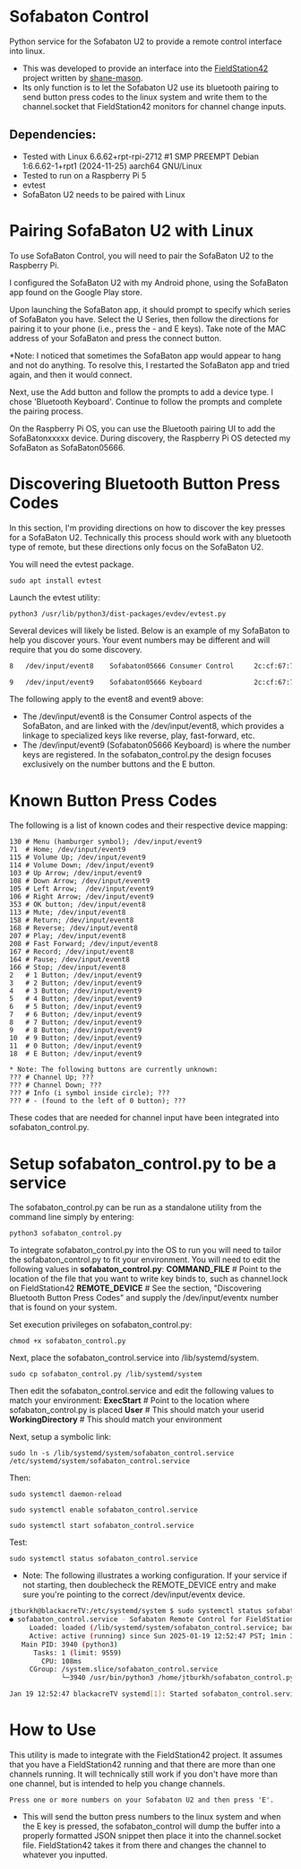 # Sofabaton Control
Python service for the Sofabaton U2 to provide a remote control interface into linux.

* This was developed to provide an interface into the [FieldStation42](https://github.com/shane-mason/FieldStation42) project written by [shane-mason](https://github.com/shane-mason).
* Its only function is to let the Sofabaton U2 use its bluetooth pairing to send button press codes to the linux system and write them to the channel.socket that FieldStation42 monitors for channel change inputs.

## Dependencies:
* Tested with Linux 6.6.62+rpt-rpi-2712 #1 SMP PREEMPT Debian 1:6.6.62-1+rpt1 (2024-11-25) aarch64 GNU/Linux
* Tested to run on a Raspberry Pi 5
* evtest
* SofaBaton U2 needs to be paired with Linux


# Pairing SofaBaton U2 with Linux
To use SofaBaton Control, you will need to pair the SofaBaton U2 to the Raspberry Pi. 

I configured the SofaBaton U2 with my Android phone, using the SofaBaton app found on the Google Play store.

Upon launching the SofaBaton app, it should prompt to specify which series of SofaBaton you have.  Select the U Series, then follow the directions for pairing it to your phone (i.e., press the - and E keys).  Take note of the MAC address of your SofaBaton and press the connect button.  

*Note: I noticed that sometimes the SofaBaton app would appear to hang and not do anything.  To resolve this, I restarted the SofaBaton app and tried again, and then it would connect.

Next, use the Add button and follow the prompts to add a device type.  I chose 'Bluetooth Keyboard'.  Continue to follow the prompts and complete the pairing process.

On the Raspberry Pi OS, you can use the Bluetooth pairing UI to add the SofaBatonxxxxx device. During discovery, the Raspberry Pi OS detected my SofaBaton as SofaBaton05666.




# Discovering Bluetooth Button Press Codes
In this section, I'm providing directions on how to discover the key presses for a SofaBaton U2.  Technically this process should work with any bluetooth type of remote, but these directions only focus on the SofaBaton U2.

You will need the evtest package.

`sudo apt install evtest`

Launch the evtest utility:

`python3 /usr/lib/python3/dist-packages/evdev/evtest.py`

Several devices will likely be listed.  Below is an example of my SofaBaton to help you discover yours.  Your event numbers may be different and will require that you do some discovery.

```bash
8   /dev/input/event8    Sofabaton05666 Consumer Control     2c:cf:67:71:d6:23                   00:05:08:24:36:66

9   /dev/input/event9    Sofabaton05666 Keyboard             2c:cf:67:71:d6:23                   00:05:08:24:36:66
```

The following apply to the event8 and event9 above:

* The /dev/input/event8 is the Consumer Control aspects of the SofaBaton, and are linked with the /dev/input/event8, which provides a linkage to specialized keys like reverse, play, fast-forward, etc.
* The /dev/input/event9 (Sofabaton05666 Keyboard) is where the number keys are registered. In the sofabaton_control.py the design focuses exclusively on the number buttons and the E button.  


# Known Button Press Codes
The following is a list of known codes and their respective device mapping:

```bash116 	# Power; /dev/input/event8
130	# Menu (hamburger symbol); /dev/input/event9
71	# Home; /dev/input/event9
115	# Volume Up; /dev/input/event9
114	# Volume Down; /dev/input/event9
103	# Up Arrow; /dev/input/event9
108	# Down Arrow; /dev/input/event9
105	# Left Arrow;  /dev/input/event9
106	# Right Arrow; /dev/input/event9 
353	# OK button; /dev/input/event8
113	# Mute; /dev/input/event8
158	# Return; /dev/input/event8
168	# Reverse; /dev/input/event8
207	# Play; /dev/input/event8
208	# Fast Forward; /dev/input/event8
167	# Record; /dev/input/event8
164	# Pause; /dev/input/event8
166	# Stop; /dev/input/event8
2	# 1 Button; /dev/input/event9
3	# 2 Button; /dev/input/event9
4	# 3 Button; /dev/input/event9
5	# 4 Button; /dev/input/event9
6	# 5 Button; /dev/input/event9
7	# 6 Button; /dev/input/event9
8	# 7 Button; /dev/input/event9
9	# 8 Button; /dev/input/event9
10	# 9 Button; /dev/input/event9
11	# 0 Button; /dev/input/event9
18	# E Button; /dev/input/event9

* Note: The following buttons are currently unknown:
???	# Channel Up; ???
???	# Channel Down; ???
???	# Info (i symbol inside circle); ???
???	# - (found to the left of 0 button); ???
```

These codes that are needed for channel input have been integrated into sofabaton_control.py.



# Setup sofabaton_control.py to be a service
The sofabaton_control.py can be run as a standalone utility from the command line simply by entering:

`python3 sofabaton_control.py`

To integrate sofabaton_control.py into the OS to run you will need to tailor the sofabaton_control.py to fit your environment.  You will need to edit the following values in **sofabaton_control.py**:
**COMMAND_FILE**	# Point to the location of the file that you want to write key binds to, such as channel.lock on FieldStation42
**REMOTE_DEVICE**	# See the section, "Discovering Bluetooth Button Press Codes" and supply the /dev/input/eventx number that is found on your system.

Set execution privileges on sofabaton_control.py:

`chmod +x sofabaton_control.py`

Next, place the sofabaton_control.service into /lib/systemd/system.

`sudo cp sofabaton_control.py /lib/systemd/system`

Then edit the sofabaton_control.service and edit the following values to match your environment:
**ExecStart**	# Point to the location where sofabaton_control.py is placed
**User**		# This should match your userid
**WorkingDirectory**	# This should match your environment

Next, setup a symbolic link:

`sudo ln -s /lib/systemd/system/sofabaton_control.service /etc/systemd/system/sofabaton_control.service`

Then:

`sudo systemctl daemon-reload`

`sudo systemctl enable sofabaton_control.service`

`sudo systemctl start sofabaton_control.service`

Test:

`sudo systemctl status sofabaton_control.service`

* Note: The following illustrates a working configuration.  If your service if not starting, then doublecheck the REMOTE_DEVICE entry and make sure you're pointing to the correct /dev/input/eventx device.

```bash
jtburkh@blackacreTV:/etc/systemd/system $ sudo systemctl status sofabaton_control.service
● sofabaton_control.service - Sofabaton Remote Control for FieldStation42
     Loaded: loaded (/lib/systemd/system/sofabaton_control.service; bad; preset: enabled)
     Active: active (running) since Sun 2025-01-19 12:52:47 PST; 1min 31s ago
   Main PID: 3940 (python3)
      Tasks: 1 (limit: 9559)
        CPU: 108ms
     CGroup: /system.slice/sofabaton_control.service
             └─3940 /usr/bin/python3 /home/jtburkh/sofabaton_control.py

Jan 19 12:52:47 blackacreTV systemd[1]: Started sofabaton_control.service - Sofabaton Remote Control for FieldStation42.
```



# How to Use

This utility is made to integrate with the FieldStation42 project.  It assumes that you have a FieldStation42 running and that there are more than one channels running.  It will technically still work if you don't have more than one channel, but is intended to help you change channels.

`Press one or more numbers on your Sofabaton U2 and then press 'E'. `

* This will send the button press numbers to the linux system and when the E key is pressed, the sofabaton_control will dump the buffer into a properly formatted JSON snippet then place it into the channel.socket file. FieldStation42 takes it from there and changes the channel to whatever you inputted.

